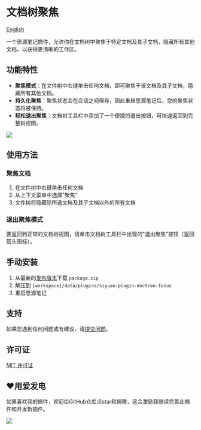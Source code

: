 # 文档树聚焦

[English](./README.md)

一个思源笔记插件，允许你在文档树中聚焦于特定文档及其子文档，隐藏所有其他文档，以获得更清晰的工作区。

## 功能特性

- **聚焦模式**：在文件树中右键单击任何文档，即可聚焦于该文档及其子文档，隐藏所有其他文档。
- **持久化聚焦**：聚焦状态会在会话之间保存，因此重启思源笔记后，您的聚焦状态将被保持。
- **轻松退出聚焦**：文档树工具栏中添加了一个便捷的退出按钮，可快速返回到完整树视图。

![](https://fastly.jsdelivr.net/gh/Achuan-2/PicBed/assets/思源笔记文档树聚焦-2025-03-08.gif)

## 使用方法

### 聚焦文档

1. 在文件树中右键单击任何文档
2. 从上下文菜单中选择"聚焦"
3. 文件树将隐藏除所选文档及其子文档以外的所有文档

### 退出聚焦模式

要返回到正常的文档树视图，请单击文档树工具栏中出现的"退出聚焦"按钮（返回箭头图标）。


## 手动安装

1. 从最新的[发布版本](https://github.com/Achuan-2/siyuan-plugin-doctree-focus/releases)下载 `package.zip`
2. 解压到 `{workspace}/data/plugins/siyuan-plugin-doctree-focus`
3. 重启思源笔记


## 支持

如果您遇到任何问题或有建议，请[提交问题](https://github.com/Achuan-2/siyuan-plugin-doctree-focus/issues)。

## 许可证

[MIT 许可证](./LICENSE)



## ❤️用爱发电

如果喜欢我的插件，欢迎给GitHub仓库点star和捐赠，这会激励我继续完善此插件和开发新插件。

![](https://fastly.jsdelivr.net/gh/Achuan-2/PicBed/assets/20241128221208-2024-11-28.png)